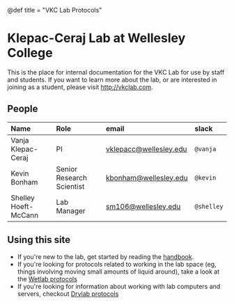 @def title = "VKC Lab Protocols"

# Klepac-Ceraj Lab at Wellesley College

This is the place for internal documentation for the VKC Lab
for use by staff and students.
If you want to learn more about the lab,
or are interested in joining as a student, please visit http://vkclab.com.

## People

| Name                 | Role                      | email                  | slack      |
|:---------------------|:--------------------------|:-----------------------|:-----------|
| Vanja Klepac-Ceraj   | PI                        | vklepacc@wellesley.edu | `@vanja`   |
| Kevin Bonham         | Senior Research Scientist | kbonham@wellesley.edu  | `@kevin`   |
| Shelley Hoeft-McCann | Lab Manager               | sm106@wellesley.edu    | `@shelley` |


## Using this site

- If you're new to the lab,
  get started by reading the [handbook](/handbook/).
- If you're looking for protocols related to working in the lab space
  (eg, things involving moving small amounts of liquid around),
  take a look at the [Wetlab protocols](/wetlab/)
- If you're looking for information about working with lab computers and servers,
  checkout [Drylab protocols](/drylab/)